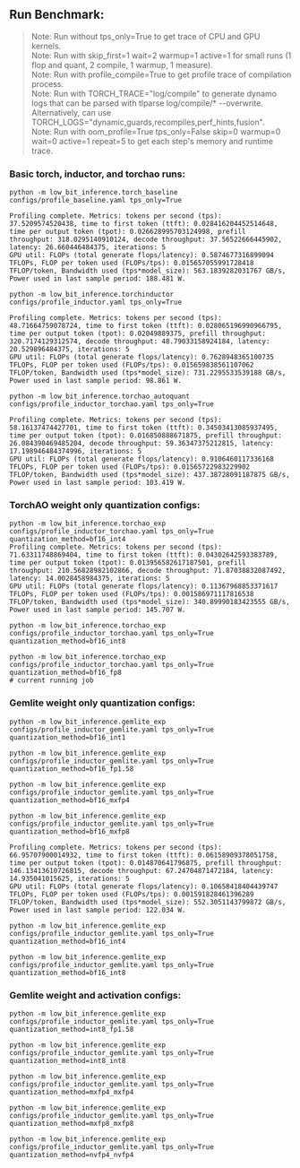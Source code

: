 ## Run Benchmark:
> Note: Run without tps_only=True to get trace of CPU and GPU kernels.      
> Note: Run with skip_first=1 wait=2 warmup=1 active=1 for small runs (1 flop and quant, 2 compile, 1 warmup, 1 measure).      
> Note: Run with profile_compile=True to get profile trace of compilation process.      
> Note: Run with TORCH_TRACE="log/compile" to generate dynamo logs that can be parsed with tlparse log/compile/* --overwrite. Alternatively, can use TORCH_LOGS="dynamic,guards,recompiles,perf_hints,fusion".      
> Note: Run with oom_profile=True tps_only=False skip=0 warmup=0 wait=0 active=1 repeat=5 to get each step's memory and runtime trace.       

### Basic torch, inductor, and torchao runs:
```
python -m low_bit_inference.torch_baseline configs/profile_baseline.yaml tps_only=True

Profiling complete. Metrics: tokens per second (tps): 37.5209574520438, time to first token (ttft): 0.028416204452514648, time per output token (tpot): 0.026628995703124998, prefill throughput: 318.0295140910124, decode throughput: 37.56522666445902, latency: 26.660446484375, iterations: 5
GPU util: FLOPs (total generate flops/latency): 0.5874677316899094 TFLOPs, FLOP per token used (FLOPs/tps): 0.015657055991728418 TFLOP/token, Bandwidth used (tps*model_size): 563.1839282031767 GB/s, Power used in last sample period: 188.481 W.
```

```
python -m low_bit_inference.torchinductor configs/profile_inductor.yaml tps_only=True

Profiling complete. Metrics: tokens per second (tps): 48.71664759078724, time to first token (ttft): 0.028065196990966795, time per output token (tpot): 0.02049889375, prefill throughput: 320.7174129312574, decode throughput: 48.79033158924184, latency: 20.529896484375, iterations: 5
GPU util: FLOPs (total generate flops/latency): 0.7628948365100735 TFLOPs, FLOP per token used (FLOPs/tps): 0.015659838561107062 TFLOP/token, Bandwidth used (tps*model_size): 731.2295533539188 GB/s, Power used in last sample period: 98.861 W.
```

```
python -m low_bit_inference.torchao_autoquant configs/profile_inductor_torchao.yaml tps_only=True

Profiling complete. Metrics: tokens per second (tps): 58.16137474427701, time to first token (ttft): 0.34503413085937495, time per output token (tpot): 0.016850888671875, prefill throughput: 26.084390469485204, decode throughput: 59.36347375212815, latency: 17.198946484374996, iterations: 5
GPU util: FLOPs (total generate flops/latency): 0.9106460117336168 TFLOPs, FLOP per token used (FLOPs/tps): 0.01565722983229902 TFLOP/token, Bandwidth used (tps*model_size): 437.38728091187875 GB/s, Power used in last sample period: 103.419 W.
```

### TorchAO weight only quantization configs:
```
python -m low_bit_inference.torchao_exp configs/profile_inductor_torchao.yaml tps_only=True quantization_method=bf16_int4
Profiling complete. Metrics: tokens per second (tps): 71.63311748869404, time to first token (ttft): 0.04302642593383789, time per output token (tpot): 0.013956582617187501, prefill throughput: 210.56828982102866, decode throughput: 71.87038832087492, latency: 14.0028458984375, iterations: 5
GPU util: FLOPs (total generate flops/latency): 0.11367968853371617 TFLOPs, FLOP per token used (FLOPs/tps): 0.001586971117816538 TFLOP/token, Bandwidth used (tps*model_size): 340.89990183423555 GB/s, Power used in last sample period: 145.707 W.
```

```
python -m low_bit_inference.torchao_exp configs/profile_inductor_torchao.yaml tps_only=True quantization_method=bf16_int8
```

```
python -m low_bit_inference.torchao_exp configs/profile_inductor_torchao.yaml tps_only=True quantization_method=bf16_fp8
# current running job
```

### Gemlite weight only quantization configs:
```
python -m low_bit_inference.gemlite_exp configs/profile_inductor_gemlite.yaml tps_only=True quantization_method=bf16_int1
```

```
python -m low_bit_inference.gemlite_exp configs/profile_inductor_gemlite.yaml tps_only=True quantization_method=bf16_fp1.58
```

```
python -m low_bit_inference.gemlite_exp configs/profile_inductor_gemlite.yaml tps_only=True quantization_method=bf16_mxfp4
```

```
python -m low_bit_inference.gemlite_exp configs/profile_inductor_gemlite.yaml tps_only=True quantization_method=bf16_mxfp8

Profiling complete. Metrics: tokens per second (tps): 66.95707900014932, time to first token (ttft): 0.06158909378051758, time per output token (tpot): 0.014870641796875, prefill throughput: 146.13413610726815, decode throughput: 67.24704871472184, latency: 14.935041015625, iterations: 5
GPU util: FLOPs (total generate flops/latency): 0.10658418404439747 TFLOPs, FLOP per token used (FLOPs/tps): 0.001591828461396289 TFLOP/token, Bandwidth used (tps*model_size): 552.3051143799872 GB/s, Power used in last sample period: 122.034 W.
```

```
python -m low_bit_inference.gemlite_exp configs/profile_inductor_gemlite.yaml tps_only=True quantization_method=bf16_int4
```

```
python -m low_bit_inference.gemlite_exp configs/profile_inductor_gemlite.yaml tps_only=True quantization_method=bf16_int8
```

### Gemlite weight and activation configs:
```
python -m low_bit_inference.gemlite_exp configs/profile_inductor_gemlite.yaml tps_only=True quantization_method=int8_fp1.58
```

```
python -m low_bit_inference.gemlite_exp configs/profile_inductor_gemlite.yaml tps_only=True quantization_method=int8_int8
```

```
python -m low_bit_inference.gemlite_exp configs/profile_inductor_gemlite.yaml tps_only=True quantization_method=mxfp4_mxfp4
```

```
python -m low_bit_inference.gemlite_exp configs/profile_inductor_gemlite.yaml tps_only=True quantization_method=mxfp8_mxfp8
```

```
python -m low_bit_inference.gemlite_exp configs/profile_inductor_gemlite.yaml tps_only=True quantization_method=nvfp4_nvfp4
```